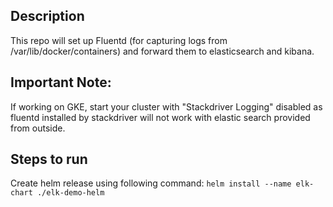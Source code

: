 ## Description
This repo will set up Fluentd (for capturing logs from /var/lib/docker/containers) and forward them to elasticsearch and kibana.

## Important Note: 
If working on GKE, start your cluster with "Stackdriver Logging" disabled as fluentd installed by stackdriver will not work with elastic search provided from outside.

## Steps to run

Create helm release using following command: 
`helm install --name elk-chart ./elk-demo-helm`